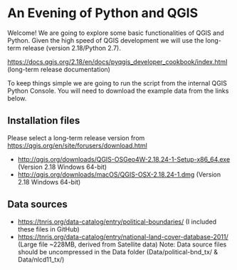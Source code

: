 # An Evening of Python and QGIS

Welcome! We are going to explore some basic functionalities of QGIS and Python. Given the high speed of QGIS development we will use the long-term release (version 2.18/Python 2.7).

https://docs.qgis.org/2.18/en/docs/pyqgis_developer_cookbook/index.html (long-term release documentation)

To keep things simple we are going to run the script from the internal QGIS Python Console. You will need to download the example data from the links below.

## Installation files
Please select a long-term release version from https://qgis.org/en/site/forusers/download.html
+ http://qgis.org/downloads/QGIS-OSGeo4W-2.18.24-1-Setup-x86_64.exe (Version 2.18 Windows 64-bit)
+ http://qgis.org/downloads/macOS/QGIS-OSX-2.18.24-1.dmg (Version 2.18 Windows 64-bit)

## Data sources
+ https://tnris.org/data-catalog/entry/political-boundaries/ (I included these files in GitHub)
+ https://tnris.org/data-catalog/entry/national-land-cover-database-2011/ (Large file ~228MB, derived from Satellite data)
Note: Data source files should be uncompressed in the Data folder (Data/political-bnd_tx/ & Data/nlcd11_tx/)

